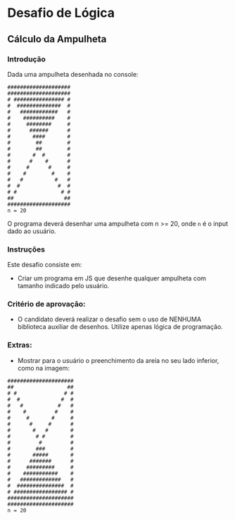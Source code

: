 # Desafio de Lógica

## Cálculo da Ampulheta

### Introdução 

Dada uma ampulheta desenhada no console:

```
####################
####################
# ################ #
#  ##############  #
#   ############   #
#    ##########    #
#     ########     #
#      ######      #
#       ####       #
#        ##        #
#        ##        #
#       #  #       #
#      #    #      #
#     #      #     #
#    #        #    #
#   #          #   #
#  #            #  #
# #              # #
##                ##
####################
n = 20
```
O programa deverá desenhar uma ampulheta com n >= 20, onde `n` é o input dado ao usuário.

### Instruções 

Este desafio consiste em:

- Criar um programa em JS que desenhe qualquer ampulheta com tamanho indicado pelo usuário.


### Critério de aprovação:
- O candidato deverá realizar o desafio sem o uso de NENHUMA biblioteca auxiliar de desenhos. Utilize apenas lógica de programação.

### Extras:
- Mostrar para o usuário o preenchimento da areia no seu lado inferior, como na imagem: 

```
#####################
##                 ##
# #               # #
#  #             #  #
#   #           #   #
#    #         #    #
#     #       #     #
#      #     #      #
#       #   #       #
#        # #        #
#         #         #
#        ###        #
#       #####       #
#      #######      #
#     #########     #
#    ###########    #
#   #############   #
#  ###############  #
# ################# #
#####################
#####################
n = 20
```
